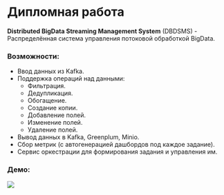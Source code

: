 # Дипломная работа
**Distributed BigData Streaming Management System** (DBDSMS) -
Распределённая система управления потоковой обработкой BigData.

### Возможности:
- Ввод данных из Kafka.
- Поддержка операций над данными:
  - Фильтрация.
  - Дедупликация.
  - Обогащение.
  - Создание копии.
  - Добавление полей.
  - Изменение полей.
  - Удаление полей.
- Вывод данных в Kafka, Greenplum, Minio.
- Сбор метрик (с автогенерацией дашбордов под каждое задание).
- Сервис оркестрации для формирования задания и управления им.

### Демо:
[![](https://markdown-videos-api.jorgenkh.no/youtube/L5TSVndkDWQ)](https://youtu.be/L5TSVndkDWQ)